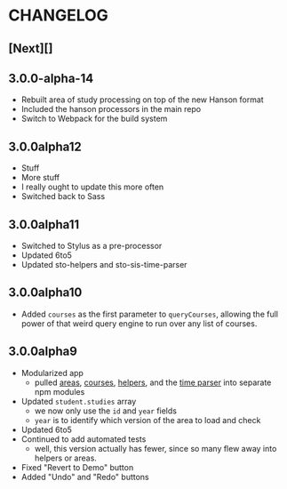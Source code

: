 # CHANGELOG

## [Next][]


## 3.0.0-alpha-14
- Rebuilt area of study processing on top of the new Hanson format
- Included the hanson processors in the main repo
- Switch to Webpack for the build system


## 3.0.0alpha12
- Stuff
- More stuff
- I really ought to update this more often
- Switched back to Sass


## 3.0.0alpha11
- Switched to Stylus as a pre-processor
- Updated 6to5
- Updated sto-helpers and sto-sis-time-parser


## 3.0.0alpha10
- Added `courses` as the first parameter to `queryCourses`, allowing the full power of that weird query engine to run over any list of courses.


## 3.0.0alpha9
- Modularized app
	- pulled [areas](https://github.com/hawkrives/gobbldygook-area-data), [courses](https://github.com/hawkrives/gobbldygook-course-data), [helpers](https://github.com/hawkrives/sto-helpers), and the [time parser](https://github.com/hawkrives/sto-sis-time-parser) into separate npm modules
- Updated `student.studies` array
	- we now only use the `id` and `year` fields
	- `year` is to identify which version of the area to load and check
- Updated 6to5
- Continued to add automated tests
	- well, this version actually has fewer, since so many flew away into helpers or areas.
- Fixed "Revert to Demo" button
- Added "Undo" and "Redo" buttons
